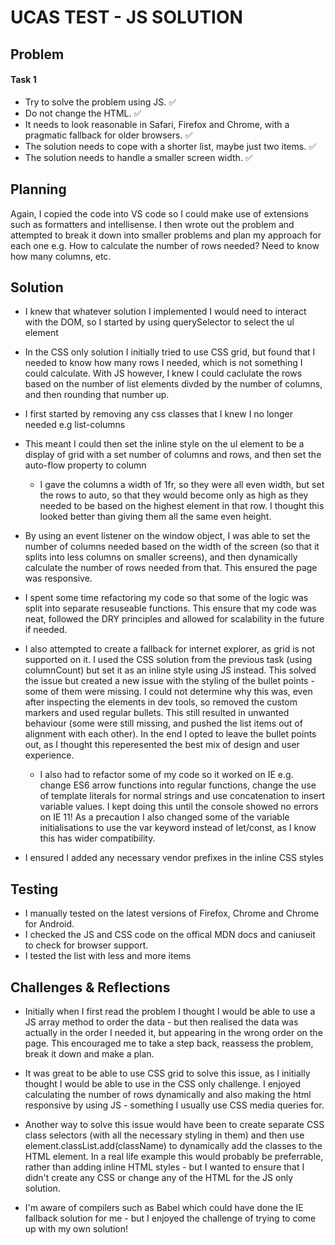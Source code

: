 # UCAS TEST - JS SOLUTION

## Problem

#### Task 1

- Try to solve the problem using JS. ✅
- Do not change the HTML. ✅
- It needs to look reasonable in Safari, Firefox and Chrome, with a pragmatic fallback for older browsers. ✅
- The solution needs to cope with a shorter list, maybe just two items. ✅
- The solution needs to handle a smaller screen width. ✅

## Planning

Again, I copied the code into VS code so I could make use of extensions such as formatters and intellisense. I then wrote out the problem and attempted to break it down into smaller problems and plan my approach for each one e.g. How to calculate the number of rows needed? Need to know how many columns, etc.

## Solution

- I knew that whatever solution I implemented I would need to interact with the DOM, so I started by using querySelector to select the ul element

- In the CSS only solution I initially tried to use CSS grid, but found that I needed to know how many rows I needed, which is not something I could calculate. With JS however, I knew I could caclulate the rows based on the number of list elements divded by the number of columns, and then rounding that number up.

- I first started by removing any css classes that I knew I no longer needed e.g list-columns

- This meant I could then set the inline style on the ul element to be a display of grid with a set number of columns and rows, and then set the auto-flow property to column

  - I gave the columns a width of 1fr, so they were all even width, but set the rows to auto, so that they would become only as high as they needed to be based on the highest element in that row. I thought this looked better than giving them all the same even height.
    <p></p>

- By using an event listener on the window object, I was able to set the number of columns needed based on the width of the screen (so that it splits into less columns on smaller screens), and then dynamically calculate the number of rows needed from that. This ensured the page was responsive.

- I spent some time refactoring my code so that some of the logic was split into separate resuseable functions. This ensure that my code was neat, followed the DRY principles and allowed for scalability in the future if needed.

- I also attempted to create a fallback for internet explorer, as grid is not supported on it. I used the CSS solution from the previous task (using columnCount) but set it as an inline style using JS instead. This solved the issue but created a new issue with the styling of the bullet points - some of them were missing. I could not determine why this was, even after inspecting the elements in dev tools, so removed the custom markers and used regular bullets. This still resulted in unwanted behaviour (some were still missing, and pushed the list items out of alignment with each other). In the end I opted to leave the bullet points out, as I thought this reperesented the best mix of design and user experience.

  - I also had to refactor some of my code so it worked on IE e.g. change ES6 arrow functions into regular functions, change the use of template literals for normal strings and use concatenation to insert variable values. I kept doing this until the console showed no errors on IE 11! As a precaution I also changed some of the variable initialisations to use the var keyword instead of let/const, as I know this has wider compatibility. <p></p>

- I ensured I added any necessary vendor prefixes in the inline CSS styles

## Testing

- I manually tested on the latest versions of Firefox, Chrome and Chrome for Android.
- I checked the JS and CSS code on the offical MDN docs and caniuseit to check for browser support.
- I tested the list with less and more items

## Challenges & Reflections

- Initially when I first read the problem I thought I would be able to use a JS array method to order the data - but then realised the data was actually in the order I needed it, but appearing in the wrong order on the page. This encouraged me to take a step back, reassess the problem, break it down and make a plan.

- It was great to be able to use CSS grid to solve this issue, as I initially thought I would be able to use in the CSS only challenge. I enjoyed calculating the number of rows dynamically and also making the html responsive by using JS - something I usually use CSS media queries for.

- Another way to solve this issue would have been to create separate CSS class selectors (with all the necessary styling in them) and then use element.classList.add(className) to dynamically add the classes to the HTML element. In a real life example this would probably be preferrable, rather than adding inline HTML styles - but I wanted to ensure that I didn't create any CSS or change any of the HTML for the JS only solution.

- I'm aware of compilers such as Babel which could have done the IE fallback solution for me - but I enjoyed the challenge of trying to come up with my own solution!

